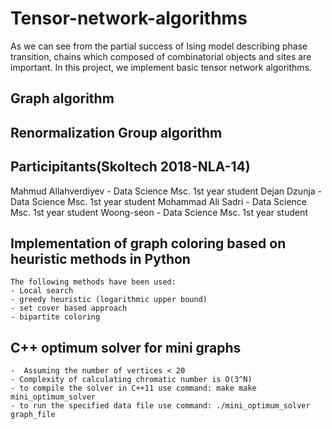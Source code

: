 # Tensor-network-algorithms
As we can see from the partial success of Ising model describing phase transition, chains which composed of combinatorial objects and sites are important. In this project, we implement basic tensor network algorithms.

## Graph algorithm

## Renormalization Group algorithm

## Participitants(Skoltech 2018-NLA-14)
Mahmud Allahverdiyev - Data Science Msc. 1st year student
Dejan Dzunja - Data Science Msc. 1st year student
Mohammad Ali Sadri - Data Science Msc. 1st year student
Woong-seon - Data Science Msc. 1st year student



## Implementation of graph coloring based on heuristic methods in Python
    The following methods have been used:
    - Local search
    - greedy heuristic (logarithmic upper bound)
    - set cover based approach
    - bipartite coloring

## C++ optimum solver for mini graphs
    -  Assuming the number of vertices < 20
    - Complexity of calculating chromatic number is O(3^N)
    - to compile the solver in C++11 use command: make make mini_optimum_solver
    - to run the specified data file use command: ./mini_optimum_solver graph_file
